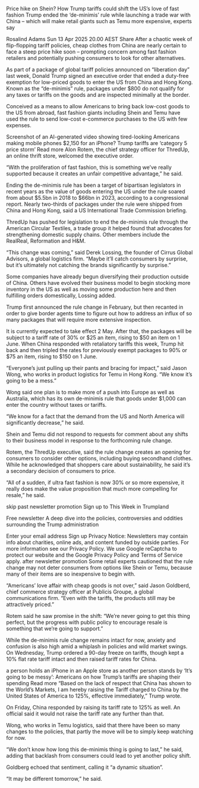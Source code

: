 
Price hike on Shein? How Trump tariffs could shift the US’s love of fast fashion
Trump ended the ‘de-minimis’ rule while launching a trade war with China – which will make retail giants such as Temu more expensive, experts say

Rosalind Adams
Sun 13 Apr 2025 20.00 AEST
Share
After a chaotic week of flip-flopping tariff policies, cheap clothes from China are nearly certain to face a steep price hike soon – prompting concern among fast fashion retailers and potentially pushing consumers to look for other alternatives.

As part of a package of global tariff policies announced on “liberation day” last week, Donald Trump signed an executive order that ended a duty-free exemption for low-priced goods to enter the US from China and Hong Kong. Known as the “de-minimis” rule, packages under $800 do not qualify for any taxes or tariffs on the goods and are inspected minimally at the border.

Conceived as a means to allow Americans to bring back low-cost goods to the US from abroad, fast fashion giants including Shein and Temu have used the rule to send low-cost e-commerce purchases to the US with few expenses.

Screenshot of an AI-generated video showing tired-looking Americans making mobile phones
$2,150 for an iPhone? Trump tariffs are ‘category 5 price storm’
Read more
Alon Rotem, the chief strategy officer for ThredUp, an online thrift store, welcomed the executive order.

“With the proliferation of fast fashion, this is something we’ve really supported because it creates an unfair competitive advantage,” he said.

Ending the de-minimis rule has been a target of bipartisan legislators in recent years as the value of goods entering the US under the rule soared from about $5.5bn in 2018 to $66bn in 2023, according to a congressional report. Nearly two-thirds of packages under the rule were shipped from China and Hong Kong, said a US International Trade Commission briefing.

ThredUp has pushed for legislation to end the de-minimis rule through the American Circular Textiles, a trade group it helped found that advocates for strengthening domestic supply chains. Other members include the RealReal, Reformation and H&M.


“This change was coming,” said Derek Lossing, the founder of Cirrus Global Advisors, a global logistics firm. “Maybe it’ll catch consumers by surprise, but it’s ultimately not catching the brands significantly by surprise.”

Some companies have already begun diversifying their production outside of China. Others have evolved their business model to begin stocking more inventory in the US as well as moving some production here and then fulfilling orders domestically, Lossing added.

Trump first announced the rule change in February, but then recanted in order to give border agents time to figure out how to address an influx of so many packages that will require more extensive inspection.

It is currently expected to take effect 2 May. After that, the packages will be subject to a tariff rate of 30% or $25 an item, rising to $50 an item on 1 June. When China responded with retaliatory tariffs this week, Trump hit back and then tripled the rates for previously exempt packages to 90% or $75 an item, rising to $150 on 1 June.

“Everyone’s just pulling up their pants and bracing for impact,” said Jason Wong, who works in product logistics for Temu in Hong Kong. “We know it’s going to be a mess.”


Wong said one plan is to make more of a push into Europe as well as Australia, which has its own de-minimis rule that goods under $1,000 can enter the country without taxes or tariffs.

“We know for a fact that the demand from the US and North America will significantly decrease,” he said.

Shein and Temu did not respond to requests for comment about any shifts to their business model in response to the forthcoming rule change.

Rotem, the ThredUp executive, said the rule change creates an opening for consumers to consider other options, including buying secondhand clothes. While he acknowledged that shoppers care about sustainability, he said it’s a secondary decision of consumers to price.

“All of a sudden, if ultra fast fashion is now 30% or so more expensive, it really does make the value proposition that much more compelling for resale,” he said.

skip past newsletter promotion
Sign up to This Week in Trumpland

Free newsletter
A deep dive into the policies, controversies and oddities surrounding the Trump administration

Enter your email address
Sign up
Privacy Notice: Newsletters may contain info about charities, online ads, and content funded by outside parties. For more information see our Privacy Policy. We use Google reCaptcha to protect our website and the Google Privacy Policy and Terms of Service apply.
after newsletter promotion
Some retail experts cautioned that the rule change may not deter consumers from options like Shein or Temu, because many of their items are so inexpensive to begin with.

“Americans’ love affair with cheap goods is not over,” said Jason Goldberd, chief commerce strategy officer at Publicis Groupe, a global communications firm. “Even with the tariffs, the products still may be attractively priced.”

Rotem said he saw promise in the shift: “We’re never going to get this thing perfect, but the progress with public policy to encourage resale is something that we’re going to support.”

While the de-minimis rule change remains intact for now, anxiety and confusion is also high amid a whiplash in policies and wild market swings. On Wednesday, Trump ordered a 90-day freeze on tariffs, though kept a 10% flat rate tariff intact and then raised tariff rates for China.

a person holds an iPhone in an Apple store as another person stands by
‘It’s going to be messy’: Americans on how Trump’s tariffs are shaping their spending
Read more
“Based on the lack of respect that China has shown to the World’s Markets, I am hereby raising the Tariff charged to China by the United States of America to 125%, effective immediately,” Trump wrote.

On Friday, China responded by raising its tariff rate to 125% as well. An official said it would not raise the tariff rate any further than that.

Wong, who works in Temu logistics, said that there have been so many changes to the policies, that partly the move will be to simply keep watching for now.

“We don’t know how long this de-minimis thing is going to last,” he said, adding that backlash from consumers could lead to yet another policy shift.

Goldberg echoed that sentiment, calling it “a dynamic situation”.

“It may be different tomorrow,” he said.